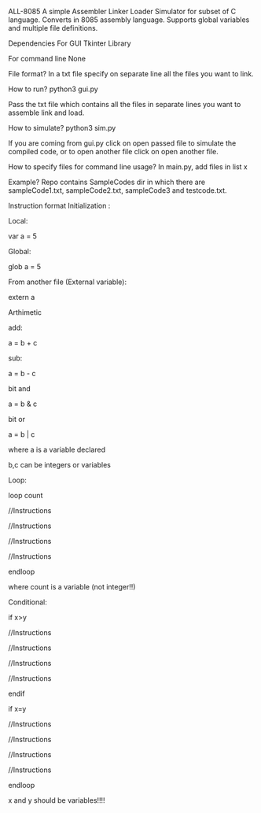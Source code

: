 ALL-8085
A simple Assembler Linker Loader Simulator for subset of C language. Converts in 8085 assembly language. Supports global variables and multiple file definitions.

Dependencies
For GUI
Tkinter Library

For command line
None

File format?
In a txt file specify on separate line all the files you want to link.

How to run?
python3 gui.py

Pass the txt file which contains all the files in separate lines you want to assemble link and load.

How to simulate?
python3 sim.py

If you are coming from gui.py click on open passed file to simulate the compiled code, or to open another file click on open another file.

How to specify files for command line usage?
In main.py, add files in list x

Example?
Repo contains SampleCodes dir in which there are sampleCode1.txt, sampleCode2.txt, sampleCode3 and testcode.txt.

Instruction format
Initialization :

Local:

var a = 5

Global:

glob a = 5

From another file (External variable):

extern a

Arthimetic

add:

a = b + c

sub:

a = b - c

bit and

a = b & c

bit or

a = b | c

where a is a variable declared

b,c can be integers or variables

Loop:

loop count

//Instructions

//Instructions

//Instructions

//Instructions

endloop

where count is a variable (not integer!!)

Conditional:

if x>y

//Instructions

//Instructions

//Instructions

//Instructions

endif

if x=y

//Instructions

//Instructions

//Instructions

//Instructions

endloop

x and y should be variables!!!!
